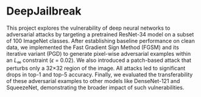 # DeepJailbreak

This project explores the vulnerability of deep neural networks to adversarial attacks by targeting a pretrained ResNet-34 model on a subset of 100 ImageNet classes. After establishing baseline performance on clean data, we implemented the Fast Gradient Sign Method (FGSM) and its iterative variant (PGD) to generate pixel-wise adversarial examples within an $L_\infty$ constraint ($\epsilon$ = 0.02). We also introduced a patch-based attack that perturbs only a 32×32 region of the image. All attacks led to significant drops in top-1 and top-5 accuracy. Finally, we evaluated the transferability of these adversarial examples to other models like DenseNet-121 and SqueezeNet, demonstrating the broader impact of such vulnerabilities.
